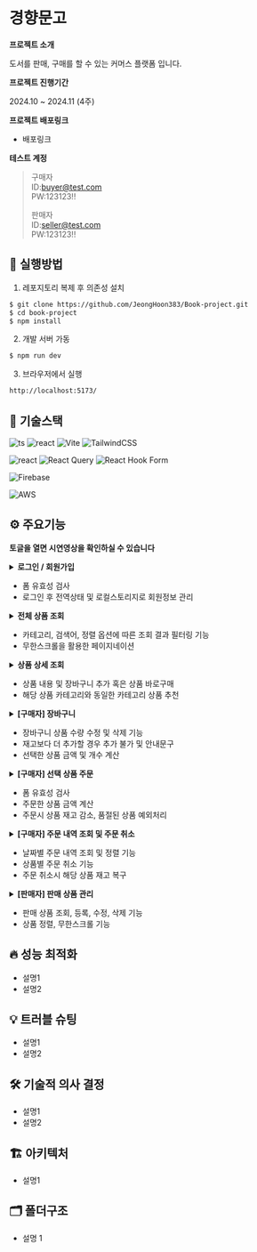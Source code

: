 # 경향문고

**프로젝트 소개**

도서를 판매, 구매를 할 수 있는 커머스 플랫폼 입니다. 

**프로젝트 진행기간**

2024.10 ~ 2024.11 (4주)

**프로젝트 배포링크**

- 배포링크

**테스트 계정**
>구매자  
>ID:buyer@test.com  
>PW:123123!!
>
>판매자  
>ID:seller@test.com  
>PW:123123!!

## 📖 실행방법
1. 레포지토리 복제 후 의존성 설치
```bash
$ git clone https://github.com/JeongHoon383/Book-project.git
$ cd book-project
$ npm install
```

2. 개발 서버 가동
```bash
$ npm run dev
```

3. 브라우저에서 실행
```bash
http://localhost:5173/
```

## 🚀 기술스택
![ts](https://img.shields.io/badge/TypeScript-007ACC?style=for-the-badge&logo=typescript&logoColor=white)
![react](https://img.shields.io/badge/React-87CEEB?style=for-the-badge&logo=react&logoColor=FFFFFF&color=87CEEB)
![Vite](https://img.shields.io/badge/vite-%23646CFF.svg?style=for-the-badge&logo=vite&logoColor=white)
![TailwindCSS](https://img.shields.io/badge/tailwindcss-%2338B2AC.svg?style=for-the-badge&logo=tailwind-css&logoColor=white)

![react](https://img.shields.io/badge/zustand-87CEEB?style=for-the-badge&logo=react&logoColor=FFFFFF&color=1D4CC9)
![React Query](https://img.shields.io/badge/-React%20Query-FF4154?style=for-the-badge&logo=react%20query&logoColor=white)
![React Hook Form](https://img.shields.io/badge/React%20Hook%20Form-%23EC5990.svg?style=for-the-badge&logo=reacthookform&logoColor=white)

![Firebase](https://img.shields.io/badge/firebase-FFCA26.svg?style=for-the-badge&logo=firebase&logoColor=FFFFFF&color=FFCA26)

![AWS](https://img.shields.io/badge/AWS-%23FF9900.svg?style=for-the-badge&logo=amazon-aws&logoColor=white)

## ⚙️ 주요기능

**토글을 열면 시연영상을 확인하실 수 있습니다**
<details>
<summary>
  <strong>로그인 / 회원가입</strong>
</summary>
  <br>
  <p><strong>로그인</strong></p>
<img src="https://github.com/user-attachments/assets/87b1b8bb-734b-4aaa-952a-c0e8c274eef7" alt="로그인" width="700"/>
  <p><strong>회원가입</strong></p>
<img src="https://github.com/user-attachments/assets/c6b89b23-3a8a-4bdc-84d2-cdc077a105f0" alt="회원가입" width="700"/> 
</details>

* 폼 유효성 검사
* 로그인 후 전역상태 및 로컬스토리지로 회원정보 관리

<details>
<summary>
  <strong>전체 상품 조회</strong>
</summary>
  <br>
  <p><strong>전체 상품 - 결과 필터링, 무한스크롤</strong></p>
  <img src="https://github.com/user-attachments/assets/fc1f7af6-388f-4a78-868f-513beb344c7b" width="700"/>
</details>

* 카테고리, 검색어, 정렬 옵션에 따른 조회 결과 필터링 기능
* 무한스크롤을 활용한 페이지네이션

<details>
<summary>
  <strong>상품 상세 조회</strong>
</summary>
  <br>
   <p><strong>상품 상세정보</strong></p>
  <img src="https://github.com/user-attachments/assets/c7a0d8f8-d10b-46f2-b9e1-aa789918854a" width="700"/>
  <p><strong>상품 상세정보 - 캐러셀</strong></p>
  <img src="https://github.com/user-attachments/assets/90b0637a-c92f-4b68-8f57-dae9c06eeb7f" width="700"/>
</details>

* 상품 내용 및 장바구니 추가 혹은 상품 바로구매
* 해당 상품 카테고리와 동일한 카테고리 상품 추천

<details>
<summary>
  <strong>[구매자] 장바구니</strong>
</summary>
  <br>
   <p><strong>장바구니 - 수량 변경, 상품 삭제</strong></p>
  <img src="https://github.com/user-attachments/assets/7e11baa9-2304-4e57-b188-0878d6d9e3c5" width="700"/>
</details>

* 장바구니 상품 수량 수정 및 삭제 기능
* 재고보다 더 추가할 경우 추가 불가 및 안내문구
* 선택한 상품 금액 및 개수 계산

<details>
<summary>
  <strong>[구매자] 선택 상품 주문</strong>
</summary>
  <br>
   <p><strong>주문 - 배송 정보 입력, 결제</strong></p>
  <img src="https://github.com/user-attachments/assets/816595cb-b15c-4bb2-a6d0-153862a852b7" width="700"/>
</details>

* 폼 유효성 검사
* 주문한 상품 금액 계산
* 주문시 상품 재고 감소, 품절된 상품 예외처리

<details>
<summary>
  <strong>[구매자] 주문 내역 조회 및 주문 취소</strong>
</summary>
  <br>
   <p><strong>주문 내역 - 주문 취소, 상품 재고 복구</strong></p>
  <img src="https://github.com/user-attachments/assets/9cbb46a1-ee41-4da5-932e-59be49d7137d" width="700"/>
</details>

* 날짜별 주문 내역 조회 및 정렬 기능
* 상품별 주문 취소 기능
* 주문 취소시 해당 상품 재고 복구

<details>
<summary>
  <strong>[판매자] 판매 상품 관리</strong>
</summary>
  <br>
  <p><strong>판매 관리 - 상품 등록</strong></p>
  <img src="https://github.com/user-attachments/assets/023d5a54-415a-48c6-9451-f120a50dd262" width="700"/>
  <p><strong>판매 관리 - 상품 수정, 삭제</strong></p>
  <img src="https://github.com/user-attachments/assets/74fce244-8b33-46d8-86d1-f150d896d850" width="700"/>
</details>

* 판매 상품 조회, 등록, 수정, 삭제 기능
* 상품 정렬, 무한스크롤 기능

## 🔥 성능 최적화
* 설명1
* 설명2

## 💡 트러블 슈팅
* 설명1
* 설명2

## 🛠️ 기술적 의사 결정
* 설명1
* 설명2

## 🏗️ 아키텍처
* 설명1

## 🗂️ 폴더구조
* 설명 1

